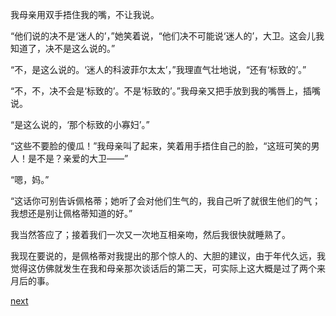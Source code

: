 
我母亲用双手捂住我的嘴，不让我说。

“他们说的决不是‘迷人的’，”她笑着说，“他们决不可能说‘迷人的’，大卫。这会儿我知道了，决不是这么说的。”

“不，是这么说的。‘迷人的科波菲尔太太’，”我理直气壮地说，“还有‘标致的’。”

“不，不，决不会是‘标致的’。不是‘标致的’。”我母亲又把手放到我的嘴唇上，插嘴说。

“是这么说的，‘那个标致的小寡妇’。”

“这些不要脸的傻瓜！”我母亲叫了起来，笑着用手捂住自己的脸，“这班可笑的男人！是不是？亲爱的大卫——”

“嗯，妈。”

“这话你可别告诉佩格蒂；她听了会对他们生气的，我自己听了就很生他们的气；我想还是别让佩格蒂知道的好。”

我当然答应了；接着我们一次又一次地互相亲吻，然后我很快就睡熟了。

我现在要说的，是佩格蒂对我提出的那个惊人的、大胆的建议，由于年代久远，我觉得这仿佛就发生在我和母亲那次谈话后的第二天，可实际上这大概是过了两个来月后的事。

[next](page34)